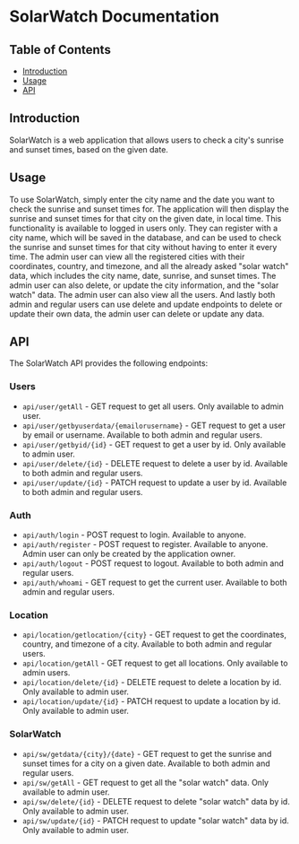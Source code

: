 # SolarWatch Documentation

## Table of Contents
  - [Introduction](#introduction)
  - [Usage](#usage)
  - [API](#api)

## Introduction
SolarWatch is a web application that allows users to check a city's sunrise and sunset times, based on the given date.

## Usage
To use SolarWatch, simply enter the city name and the date you want to check the sunrise and sunset times for. The application will then display the sunrise and sunset times for that city on the given date, in local time. This functionality is available to logged in users only. They can register with a city name, which will be saved in the database, and can be used to check the sunrise and sunset times for that city without having to enter it every time. The admin user can view all the registered cities with their coordinates, country, and timezone, and all the already asked "solar watch" data, which includes the city name, date, sunrise, and sunset times. The admin user can also delete, or update the city information, and the "solar watch" data. The admin user can also view all the users. And lastly both admin and regular users can use delete and update endpoints to delete or update their own data, the admin user can delete or update any data.

## API
The SolarWatch API provides the following endpoints:

### Users
- `api/user/getAll` - GET request to get all users. Only available to admin user.
- `api/user/getbyuserdata/{emailorusername}` - GET request to get a user by email or username. Available to both admin and regular users.
- `api/user/getbyid/{id}` - GET request to get a user by id. Only available to admin user.
- `api/user/delete/{id}` - DELETE request to delete a user by id. Available to both admin and regular users.
- `api/user/update/{id}` - PATCH request to update a user by id. Available to both admin and regular users.

### Auth
- `api/auth/login` - POST request to login. Available to anyone.
- `api/auth/register` - POST request to register. Available to anyone. Admin user can only be created by the application owner.
- `api/auth/logout` - POST request to logout. Available to both admin and regular users.
- `api/auth/whoami` - GET request to get the current user. Available to both admin and regular users.

### Location
- `api/location/getlocation/{city}` - GET request to get the coordinates, country, and timezone of a city. Available to both admin and regular users.
- `api/location/getAll` - GET request to get all locations. Only available to admin users.
- `api/location/delete/{id}` - DELETE request to delete a location by id. Only available to admin user.
- `api/location/update/{id}` - PATCH request to update a location by id. Only available to admin user.

### SolarWatch
- `api/sw/getdata/{city}/{date}` - GET request to get the sunrise and sunset times for a city on a given date. Available to both admin and regular users.
- `api/sw/getAll` - GET request to get all the "solar watch" data. Only available to admin user.
- `api/sw/delete/{id}` - DELETE request to delete "solar watch" data by id. Only available to admin user.
- `api/sw/update/{id}` - PATCH request to update "solar watch" data by id. Only available to admin user. 

